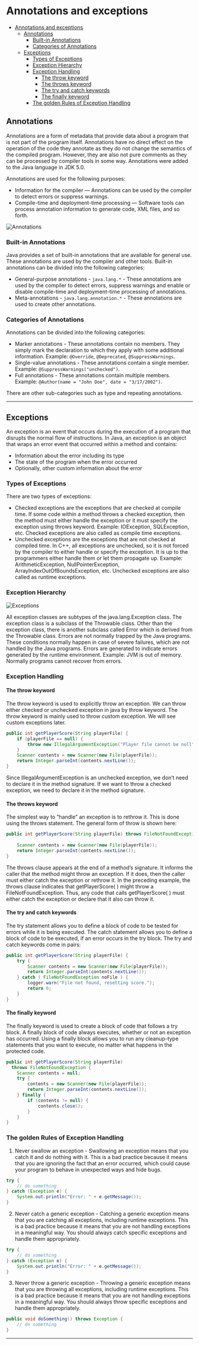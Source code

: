 # Annotations and exceptions
- [Annotations and exceptions](#annotations-and-exceptions)
  - [Annotations](#annotations)
    - [Built-in Annotations](#built-in-annotations)
    - [Categories of Annotations](#categories-of-annotations)
  - [Exceptions](#exceptions)
    - [Types of Exceptions](#types-of-exceptions)
    - [Exception Hierarchy](#exception-hierarchy)
    - [Exception Handling](#exception-handling)
      - [The throw keyword](#the-throw-keyword)
      - [The throws keyword](#the-throws-keyword)
      - [The try and catch keywords](#the-try-and-catch-keywords)
      - [The finally keyword](#the-finally-keyword)
    - [The golden Rules of Exception Handling](#the-golden-rules-of-exception-handling)

## Annotations

Annotations are a form of metadata that provide data about a program that is not part of the program itself. Annotations have no direct effect on the operation of the code they annotate as they do not change the semantics of the compiled program. However, they are also not pure comments as they can be processed by compiler tools in some way. Annotations were added to the Java language in JDK 5.0.

Annotations are used for the following purposes:
* Information for the compiler — Annotations can be used by the compiler to detect errors or suppress warnings.
* Compile-time and deployment-time processing — Software tools can process annotation information to generate code, XML files, and so forth.

![Annotations](https://media.geeksforgeeks.org/wp-content/uploads/20211110125455/JavaAnnotations.jpg)

### Built-in Annotations

Java provides a set of built-in annotations that are available for general use. These annotations are used by the compiler and other tools. Built-in annotations can be divided into the following categories:
* General-purpose annotations - `java.lang.*` - These annotations are used by the compiler to detect errors, suppress warnings and enable or disable compile-time and deployment-time processing of annotations.
* Meta-annotations - `java.lang.annotation.*` - These annotations are used to create other annotations.

### Categories of Annotations

Annotations can be divided into the following categories:
* Marker annotations - These annotations contain no members. They simply mark the declaration to which they apply with some additional information. Example: `@Override`, `@Deprecated`, `@SuppressWarnings`.
* Single-value annotations - These annotations contain a single member. Example: `@SuppressWarnings("unchecked")`.
* Full annotations - These annotations contain multiple members. Example: `@Author(name = "John Doe", date = "3/17/2002")`.

There are other sub-categories such as type and repeating annotations.   

---

## Exceptions

An exception is an event that occurs during the execution of a program that disrupts the normal flow of instructions. In Java, an exception is an object that wraps an error event that occurred within a method and contains:
* Information about the error including its type
* The state of the program when the error occurred
* Optionally, other custom information about the error

### Types of Exceptions

There are two types of exceptions:
* Checked exceptions are the exceptions that are checked at compile time. If some code within a method throws a checked exception, then the method must either handle the exception or it must specify the exception using throws keyword. Example: IOException, SQLException, etc. Checked exceptions are also called as compile time exceptions.
* Unchecked exceptions are the exceptions that are not checked at compiled time. In C++, all exceptions are unchecked, so it is not forced by the compiler to either handle or specify the exception. It is up to the programmers either handle them or let them propagate up. Example: ArithmeticException, NullPointerException, ArrayIndexOutOfBoundsException, etc. Unchecked exceptions are also called as runtime exceptions.


### Exception Hierarchy

![Exceptions](https://media.geeksforgeeks.org/wp-content/uploads/Exception-in-java1.png)

All exception classes are subtypes of the java.lang.Exception class. The exception class is a subclass of the Throwable class. Other than the exception class, there is another subclass called Error which is derived from the Throwable class. Errors are not normally trapped by the Java programs. These conditions normally happen in case of severe failures, which are not handled by the Java programs. Errors are generated to indicate errors generated by the runtime environment. Example: JVM is out of memory. Normally programs cannot recover from errors.

### Exception Handling

#### The throw keyword

The throw keyword is used to explicitly throw an exception. We can throw either checked or unchecked exception in java by throw keyword. The throw keyword is mainly used to throw custom exception. We will see custom exceptions later.

```java
public int getPlayerScore(String playerFile) {
    if (playerFile == null) {
        throw new IllegalArgumentException("Player file cannot be null");
    }
    Scanner contents = new Scanner(new File(playerFile));
    return Integer.parseInt(contents.nextLine());
}
```

Since IllegalArgumentException is an unchecked exception, we don’t need to declare it in the method signature. If we want to throw a checked exception, we need to declare it in the method signature.

#### The throws keyword

The simplest way to “handle” an exception is to rethrow it. This is done using the throws statement. The general form of throw is shown here:

```java
public int getPlayerScore(String playerFile) throws FileNotFoundException {
 
    Scanner contents = new Scanner(new File(playerFile));
    return Integer.parseInt(contents.nextLine());
}
```

The throws clause appears at the end of a method’s signature. It informs the caller that the method might throw an exception. If it does, then the caller must either catch the exception or rethrow it. In the preceding example, the throws clause indicates that getPlayerScore( ) might throw a FileNotFoundException. Thus, any code that calls getPlayerScore( ) must either catch the exception or declare that it also can throw it.

#### The try and catch keywords

The try statement allows you to define a block of code to be tested for errors while it is being executed. The catch statement allows you to define a block of code to be executed, if an error occurs in the try block. The try and catch keywords come in pairs:

```java
public int getPlayerScore(String playerFile) {
    try {
        Scanner contents = new Scanner(new File(playerFile));
        return Integer.parseInt(contents.nextLine());
    } catch ( FileNotFoundException noFile ) {
        logger.warn("File not found, resetting score.");
        return 0;
    }
}
```

#### The finally keyword

The finally keyword is used to create a block of code that follows a try block. A finally block of code always executes, whether or not an exception has occurred. Using a finally block allows you to run any cleanup-type statements that you want to execute, no matter what happens in the protected code.

```java
public int getPlayerScore(String playerFile)
  throws FileNotFoundException {
    Scanner contents = null;
    try {
        contents = new Scanner(new File(playerFile));
        return Integer.parseInt(contents.nextLine());
    } finally {
        if (contents != null) {
            contents.close();
        }
    }
}
```

### The golden Rules of Exception Handling
1. Never swallow an exception - Swallowing an exception means that you catch it and do nothing with it. This is a bad practice because it means that you are ignoring the fact that an error occurred, which could cause your program to behave in unexpected ways and hide bugs.
```java
try {
    // do something
} catch (Exception e) {
    System.out.println("Error: " + e.getMessage());
}
```
2. Never catch a generic exception - Catching a generic exception means that you are catching all exceptions, including runtime exceptions. This is a bad practice because it means that you are not handling exceptions in a meaningful way. You should always catch specific exceptions and handle them appropriately.
```java
try {
    // do something
} catch (Exception e) {
    System.out.println("Error: " + e.getMessage());
}
```
3. Never throw a generic exception - Throwing a generic exception means that you are throwing all exceptions, including runtime exceptions. This is a bad practice because it means that you are not handling exceptions in a meaningful way. You should always throw specific exceptions and handle them appropriately.
```java
public void doSomething() throws Exception {
    // do something
}
```
---